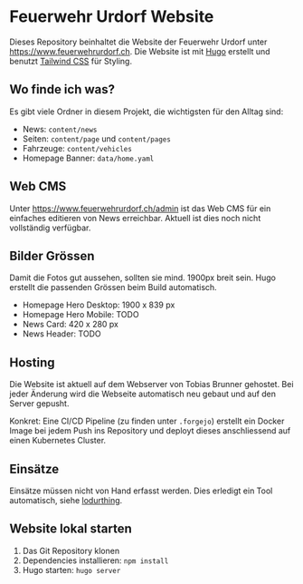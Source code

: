# Feuerwehr Urdorf Website

Dieses Repository beinhaltet die Website der Feuerwehr Urdorf unter https://www.feuerwehrurdorf.ch.
Die Website ist mit [Hugo](https://gohugo.io/) erstellt und benutzt [Tailwind CSS](https://tailwindcss.com/) für Styling.

## Wo finde ich was?

Es gibt viele Ordner in diesem Projekt, die wichtigsten für den Alltag sind:

* News: `content/news`
* Seiten: `content/page` und `content/pages`
* Fahrzeuge: `content/vehicles`
* Homepage Banner: `data/home.yaml`

## Web CMS

Unter https://www.feuerwehrurdorf.ch/admin ist das Web CMS für ein einfaches editieren von News erreichbar.
Aktuell ist dies noch nicht vollständig verfügbar.

## Bilder Grössen

Damit die Fotos gut aussehen, sollten sie mind. 1900px breit sein. Hugo erstellt die passenden Grössen beim Build automatisch.

* Homepage Hero Desktop: 1900 x 839 px
* Homepage Hero Mobile: TODO
* News Card: 420 x 280 px
* News Header: TODO

## Hosting

Die Website ist aktuell auf dem Webserver von Tobias Brunner gehostet.
Bei jeder Änderung wird die Webseite automatisch neu gebaut und auf den Server gepusht.

Konkret: Eine CI/CD Pipeline (zu finden unter `.forgejo`) erstellt ein Docker Image bei jedem Push ins Repository und deployt dieses anschliessend auf einen Kubernetes Cluster.

## Einsätze

Einsätze müssen nicht von Hand erfasst werden.
Dies erledigt ein Tool automatisch, siehe [lodurthing](https://git.tbrnt.ch/feuerwehrurdorf/lodurthing).

## Website lokal starten

1. Das Git Repository klonen
2. Dependencies installieren: `npm install`
3. Hugo starten: `hugo server`
